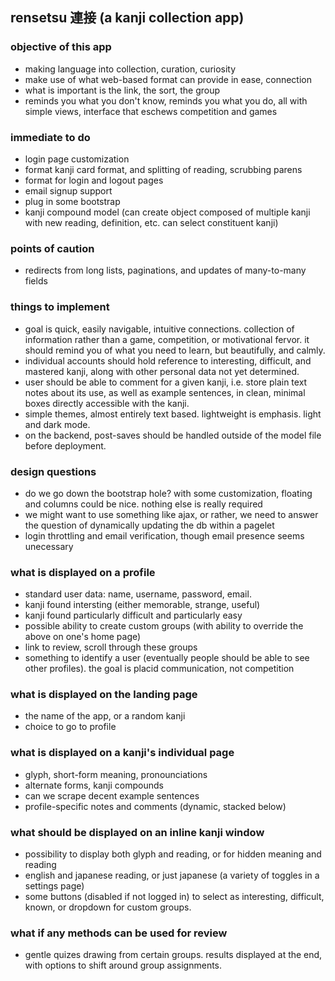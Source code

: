 ## rensetsu 連接 (a kanji collection app)

### objective of this app
- making language into collection, curation, curiosity
- make use of what web-based format can provide in ease, connection
- what is important is the link, the sort, the group
- reminds you what you don't know, reminds you what you do, all with simple views, interface that eschews competition and games

### immediate to do
- login page customization
- format kanji card format, and splitting of reading, scrubbing parens
- format for login and logout pages
- email signup support
- plug in some bootstrap
- kanji compound model (can create object composed of multiple kanji with new reading, definition, etc. can select constituent kanji)

### points of caution
- redirects from long lists, paginations, and updates of many-to-many fields

### things to implement
- goal is quick, easily navigable, intuitive connections. collection of information rather than a game, competition, or motivational fervor. it should remind you of what you need to learn, but beautifully, and calmly.
- individual accounts should hold reference to interesting, difficult, and mastered kanji, along with other personal data not yet determined.
- user should be able to comment for a given kanji, i.e. store plain text notes about its use, as well as example sentences, in clean, minimal boxes directly accessible with the kanji.
- simple themes, almost entirely text based. lightweight is emphasis. light and dark mode.
- on the backend, post-saves should be handled outside of the model file before deployment.

### design questions
- do we go down the bootstrap hole? with some customization, floating and columns could be nice. nothing else is really required
- we might want to use something like ajax, or rather, we need to answer the question of dynamically updating the db within a pagelet
- login throttling and email verification, though email presence seems unecessary

### what is displayed on a profile
- standard user data: name, username, password, email.
- kanji found intersting (either memorable, strange, useful)
- kanji found particularly difficult and particularly easy
- possible ability to create custom groups (with ability to override the above on one's home page)
- link to review, scroll through these groups
- something to identify a user (eventually people should be able to see other profiles). the goal is placid communication, not competition

### what is displayed on the landing page
- the name of the app, or a random kanji
- choice to go to profile

### what is displayed on a kanji's individual page
- glyph, short-form meaning, pronounciations
- alternate forms, kanji compounds
- can we scrape decent example sentences
- profile-specific notes and comments (dynamic, stacked below)

### what should be displayed on an inline kanji window
- possibility to display both glyph and reading, or for hidden meaning and reading
- english and japanese reading, or just japanese (a variety of toggles in a settings page)
- some buttons (disabled if not logged in) to select as interesting, difficult, known, or dropdown for custom groups.

### what if any methods can be used for review
- gentle quizes drawing from certain groups. results displayed at the end, with options to shift around group assignments.